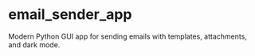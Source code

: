 # email_sender_app
Modern Python GUI app for sending emails with templates, attachments, and dark mode.
